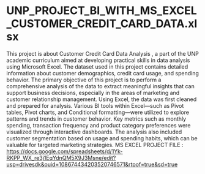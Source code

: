 # UNP_PROJECT_BI_WITH_MS_EXCEL_CUSTOMER_CREDIT_CARD_DATA.xlsx
This project is about Customer Credit Card Data Analysis , a part of the UNP academic curriculum aimed at developing practical skills in data analysis using Microsoft Excel. The dataset used in this project contains detailed information about customer demographics, credit card usage, and spending behavior. The primary objective of this project is to perform a comprehensive analysis of the data to extract meaningful insights that can support business decisions, especially in the areas of marketing and customer relationship management.
Using Excel, the data was first cleaned and prepared for analysis. Various BI tools within Excel—such as Pivot tables, Pivot charts, and Conditional formatting—were utilized to explore patterns and trends in customer behavior. Key metrics such as monthly spending, transaction frequency and product category preferences were visualized through interactive dashboards. The analysis also included customer segmentation based on usage and spending habits, which can be valuable for targeted marketing strategies.
MS EXCEL PROJECT FILE :  https://docs.google.com/spreadsheets/d/1Yk-RKPP_WX_re3j1EqYdnQM5X9J3Msne/edit?usp=drivesdk&ouid=108674434203520746571&rtpof=true&sd=true
